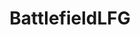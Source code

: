 ---
title: BattlefieldLFG
crosslinks:
- AwesomeMadness
- BF1Platoons
- BF1AdvancedTactics
- Battlefield_Platoons
---